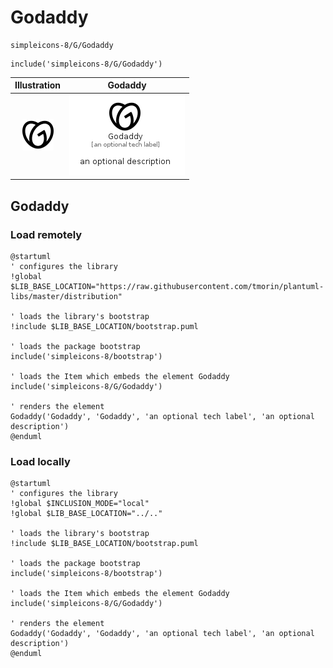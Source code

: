 # Godaddy


```text
simpleicons-8/G/Godaddy
```

```text
include('simpleicons-8/G/Godaddy')
```



| Illustration | Godaddy |
| :---: | :---: |
| ![illustration for Illustration](../../simpleicons-8/G/Godaddy.png) | ![illustration for Godaddy](../../simpleicons-8/G/Godaddy.Local.png) |




## Godaddy

### Load remotely
```plantuml
@startuml
' configures the library
!global $LIB_BASE_LOCATION="https://raw.githubusercontent.com/tmorin/plantuml-libs/master/distribution"

' loads the library's bootstrap
!include $LIB_BASE_LOCATION/bootstrap.puml

' loads the package bootstrap
include('simpleicons-8/bootstrap')

' loads the Item which embeds the element Godaddy
include('simpleicons-8/G/Godaddy')

' renders the element
Godaddy('Godaddy', 'Godaddy', 'an optional tech label', 'an optional description')
@enduml
```

### Load locally
```plantuml
@startuml
' configures the library
!global $INCLUSION_MODE="local"
!global $LIB_BASE_LOCATION="../.."

' loads the library's bootstrap
!include $LIB_BASE_LOCATION/bootstrap.puml

' loads the package bootstrap
include('simpleicons-8/bootstrap')

' loads the Item which embeds the element Godaddy
include('simpleicons-8/G/Godaddy')

' renders the element
Godaddy('Godaddy', 'Godaddy', 'an optional tech label', 'an optional description')
@enduml
```

